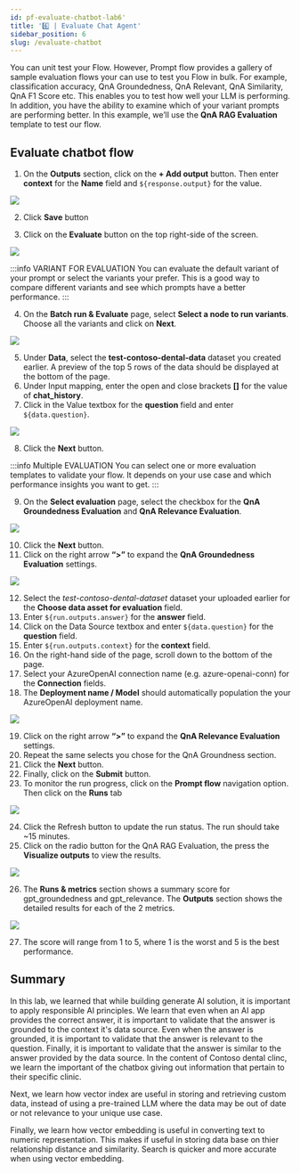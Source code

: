 ```yaml
---
id: pf-evaluate-chatbot-lab6'
title: '6️⃣ | Evaluate Chat Agent'
sidebar_position: 6
slug: /evaluate-chatbot
---
```


You can unit test your Flow.  However, Prompt flow provides a gallery of sample evaluation flows your can use to test you Flow in bulk.  For example, classification accuracy, QnA Groundedness, QnA Relevant, QnA Similarity, QnA F1 Score etc.  This enables you to test how well your LLM is performing.  In addition, you have the ability to examine which of your variant prompts are performing better.   In this example, we’ll use the **QnA RAG Evaluation** template to test our flow.


## Evaluate chatbot flow

1. On the **Outputs** section, click on the **+ Add output** button.  Then enter **context** for the **Name** field and `${response.output}` for the value.

![](/img/tutorial/00-output-eval-content.png)

2. Click **Save** button

3. Click on the **Evaluate** button on the top right-side of the screen.

![](/img/tutorial/evaluate.png)

:::info VARIANT FOR EVALUATION
You can evaluate the default variant of your prompt or select the variants your prefer.  This is a good way to compare different variants and see which prompts have a better performance.
:::

4.	On the **Batch run & Evaluate** page, select **Select a node to run variants**.  Choose all the variants and click on **Next**. 

![](/img/tutorial/variant-eval-select.png)


5.	Under **Data**, select the **test-contoso-dental-data** dataset you created earlier.  A preview of the top 5 rows of the data should be displayed at the bottom of the page.
6.	Under Input mapping, enter the open and close brackets **[]** for the value of **chat_history**.
7.	Click in the Value textbox for the **question** field and enter `${data.question}`.

![](/img/tutorial/evaluate-input-flow.png)
 
8.	Click the **Next** button.

:::info Multiple EVALUATION
You can select one or more evaluation templates to validate your flow.  It depends on your use case and which performance insights you want to get.
:::

9.	On the **Select evaluation** page, select the checkbox for the **QnA Groundedness Evaluation** and **QnA Relevance Evaluation**.

![](/img/tutorial/evaluation-gallery.png)
 
10.	Click the **Next** button.
11.	Click on the right arrow **“>”** to expand the **QnA Groundedness Evaluation** settings.

![](/img/tutorial/evaluate-qna-fields.png)
 
12. Select the *test-contoso-dental-dataset* dataset your uploaded earlier for the **Choose data asset for evaluation** field.
13. Enter `${run.outputs.answer}` for the **answer** field.
14. Click on the Data Source textbox and enter `${data.question}` for the **question** field. 
15.	Enter `${run.outputs.context}` for the **context** field.
16.	On the right-hand side of the page, scroll down to the bottom of the page.
17.	Select your AzureOpenAI connection name (e.g. azure-openai-conn) for the **Connection** fields.
18.	The **Deployment name / Model** should automatically population the your AzureOpenAI deployment name.
 
 ![](/img/tutorial/ground-eval-conn.png)

19. Click on the right arrow **“>”** to expand the **QnA Relevance Evaluation** settings.
20. Repeat the same selects you chose for the QnA Groundness section.
21.	Click the **Next** button. 
22.	Finally, click on the **Submit** button.
23.	To monitor the run progress, click on the **Prompt flow** navigation option.  Then click on the **Runs** tab

![](/img/tutorial/start-evaluate.png)
 
24.	Click the Refresh button to update the run status. The run should take ~15 minutes.
25.	Click on the radio button for the QnA RAG Evaluation, the press the **Visualize outputs** to view the results.

![](/img/tutorial/pf-visualize-output.png)

26.	The **Runs & metrics** section shows a summary score for gpt_groundedness and gpt_relevance.  The **Outputs** section shows the detailed results for each of the 2 metrics.

 ![](/img/tutorial/evaluate-results.png)

27.	The score will range from 1 to 5, where 1 is the worst and 5 is the best performance.

## Summary

In this lab, we learned that while building generate AI solution, it is important to apply responsible AI principles. We learn that even when an AI app provides the correct answer, it is important to validate that the answer is grounded to the context it's data source.  Even when the answer is grounded, it is important to validate that the answer is relevant to the question.  Finally, it is important to validate that the answer is similar to the answer provided by the data source.  In the content of Contoso dental clinc, we learn the important of the chatbox giving out information that pertain to their specific clinic.

Next, we learn how vector index are useful in storing and retrieving custom data, instead of using a pre-trained LLM where the data may be out of date or not relevance to your unique use case.  

Finally, we learn how vector embedding is useful in converting text to numeric representation. This makes if useful in storing data base on thier relationship distance and similarity.  Search is quicker and more accurate when using vector embedding.  
